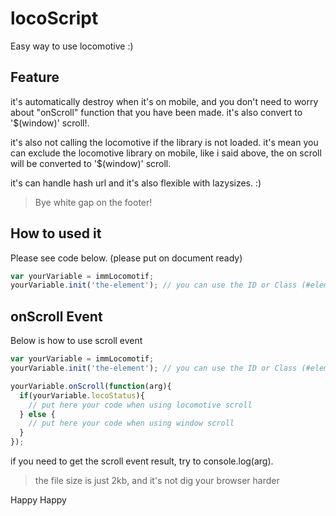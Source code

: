 # locoScript
Easy way to use locomotive :)

## Feature
it's automatically destroy when it's on mobile, and you don't need to worry about "onScroll" function that you have been made. it's also convert to '$(window)' scroll!.

it's also not calling the locomotive if the library is not loaded. it's mean you can exclude the locomotive library on mobile, like i said above, the on scroll will be converted to '$(window)' scroll.

it's can handle hash url and it's also flexible with lazysizes. :)
> Bye white gap on the footer!

## How to used it
Please see code below. (please put on document ready)

```javascript
var yourVariable = immLocomotif;
yourVariable.init('the-element'); // you can use the ID or Class (#element or .the-element)
```

## onScroll Event
Below is how to use scroll event

```javascript
var yourVariable = immLocomotif;
yourVariable.init('the-element'); // you can use the ID or Class (#element or .the-element)

yourVariable.onScroll(function(arg){
  if(yourVariable.locoStatus){
    // put here your code when using locomotive scroll
  } else {
    // put here your code when using window scroll
  }
});

```
if you need to get the scroll event result, try to console.log(arg).


> the file size is just 2kb, and it's not dig your browser harder

Happy Happy
